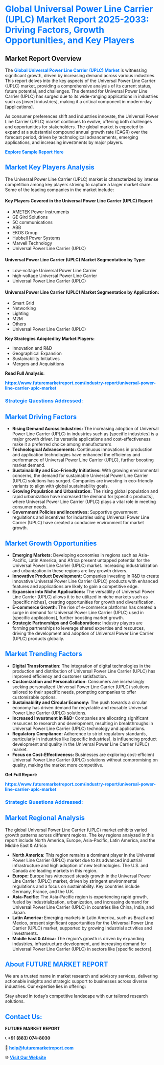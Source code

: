 <h1 style="color: #007BFF;">Global Universal Power Line Carrier (UPLC) Market Report 2025-2033: Driving Factors, Growth Opportunities, and Key Players</h1>

<section id="overview">
<h2>Market Report Overview</h2>
<p>The <a href="https://www.futuremarketreport.com/industry-report/universal-power-line-carrier-uplc-market" style="color: #007BFF; text-decoration: none;"><strong>Global Universal Power Line Carrier (UPLC) Market</strong></a> is witnessing significant growth, driven by increasing demand across various industries. This report delves into the key aspects of the Universal Power Line Carrier (UPLC) market, providing a comprehensive analysis of its current status, future potential, and challenges. The demand for Universal Power Line Carrier (UPLC) has surged due to its wide-ranging applications in industries such as [insert industries], making it a critical component in modern-day [applications].</p>
<p>As consumer preferences shift and industries innovate, the Universal Power Line Carrier (UPLC) market continues to evolve, offering both challenges and opportunities for stakeholders. The global market is expected to expand at a substantial compound annual growth rate (CAGR) over the forecast period, driven by technological advancements, emerging applications, and increasing investments by major players.</p>
</section>

<section id="overview">
<p><a href="https://www.futuremarketreport.com/request-sample/reportId=100018" style="color: #007BFF; text-decoration: none;"><strong>Explore Sample Report Here</strong></a></p>
</section>

<section id="key-players">
<h2 style="color: #007BFF;">Market Key Players Analysis</h2>
<p>The Universal Power Line Carrier (UPLC) market is characterized by intense competition among key players striving to capture a larger market share. Some of the leading companies in the market include:</p>
<h4>Key Players Covered in the Universal Power Line Carrier (UPLC) Report:</h4>
<ul><li>AMETEK Power Instruments</li><li>GE Gird Solutions</li><li>5C communications</li><li>ABB</li><li>EKOS Group</li><li>Hubbell Power Systems</li><li>Marvell Technology</li><li>Universal Power Line Carrier (UPLC)</li></ul>
<h4>Universal Power Line Carrier (UPLC) Market Segmentation by Type:</h4>
<ul><li>Low-voltage Universal Power Line Carrier</li><li>high-voltage Universal Power Line Carrier</li><li>Universal Power Line Carrier (UPLC)</li></ul>

<h4>Universal Power Line Carrier (UPLC) Market Segmentation by Application:</h4>
<ul><li>Smart Grid</li><li>Networking</li><li>Lighting</li><li>M2M</li><li>Others</li><li>Universal Power Line Carrier (UPLC)</li></ul>
<p><strong>Key Strategies Adopted by Market Players:</strong></p>
<ul>
<li>Innovation and R&D</li>
<li>Geographical Expansion</li>
<li>Sustainability Initiatives</li>
<li>Mergers and Acquisitions</li>
</ul>
</section>

<section>
<p><strong>Read Full Analysis: </strong></p><a href="https://www.futuremarketreport.com/industry-report/universal-power-line-carrier-uplc-market" style="color: #007BFF; text-decoration: none;"><strong>https://www.futuremarketreport.com/industry-report/universal-power-line-carrier-uplc-market</strong></a>
<h3 style="color: #007BFF;">Strategic Questions Addressed:</h3>
</section>

<section id="driving-factors">
<h2 style="color: #007BFF;">Market Driving Factors</h2>
<ul>
<li><strong>Rising Demand Across Industries:</strong> The increasing adoption of Universal Power Line Carrier (UPLC) in industries such as [specific industries] is a major growth driver. Its versatile applications and cost-effectiveness make it a preferred choice among manufacturers.</li>
<li><strong>Technological Advancements:</strong> Continuous innovations in production and application technologies have enhanced the efficiency and performance of Universal Power Line Carrier (UPLC), further boosting market demand.</li>
<li><strong>Sustainability and Eco-Friendly Initiatives:</strong> With growing environmental concerns, the demand for sustainable Universal Power Line Carrier (UPLC) solutions has surged. Companies are investing in eco-friendly variants to align with global sustainability goals.</li>
<li><strong>Growing Population and Urbanization:</strong> The rising global population and rapid urbanization have increased the demand for [specific products], where Universal Power Line Carrier (UPLC) plays a vital role in meeting consumer needs.</li>
<li><strong>Government Policies and Incentives:</strong> Supportive government regulations and incentives for industries using Universal Power Line Carrier (UPLC) have created a conducive environment for market growth.</li>
</ul>
</section>

<section id="growth-opportunities">
<h2 style="color: #007BFF;">Market Growth Opportunities</h2>
<ul>
<li><strong>Emerging Markets:</strong> Developing economies in regions such as Asia-Pacific, Latin America, and Africa present untapped potential for the Universal Power Line Carrier (UPLC) market. Increasing industrialization and urbanization in these regions are key growth drivers.</li>
<li><strong>Innovative Product Development:</strong> Companies investing in R&D to create innovative Universal Power Line Carrier (UPLC) products with enhanced features and applications are likely to gain a competitive edge.</li>
<li><strong>Expansion into Niche Applications:</strong> The versatility of Universal Power Line Carrier (UPLC) allows it to be utilized in niche markets such as [specific niches], creating opportunities for growth and diversification.</li>
<li><strong>E-commerce Growth:</strong> The rise of e-commerce platforms has created a surge in demand for Universal Power Line Carrier (UPLC) used in [specific applications], further boosting market growth.</li>
<li><strong>Strategic Partnerships and Collaborations:</strong> Industry players are forming partnerships to leverage shared expertise and resources, driving the development and adoption of Universal Power Line Carrier (UPLC) products globally.</li>
</ul>
</section>

<section id="trending-factors">
<h2 style="color: #007BFF;">Market Trending Factors</h2>
<ul>
<li><strong>Digital Transformation:</strong> The integration of digital technologies in the production and distribution of Universal Power Line Carrier (UPLC) has improved efficiency and customer satisfaction.</li>
<li><strong>Customization and Personalization:</strong> Consumers are increasingly seeking personalized Universal Power Line Carrier (UPLC) solutions tailored to their specific needs, prompting companies to offer customizable options.</li>
<li><strong>Sustainability and Circular Economy:</strong> The push towards a circular economy has driven demand for recyclable and reusable Universal Power Line Carrier (UPLC) solutions.</li>
<li><strong>Increased Investment in R&D:</strong> Companies are allocating significant resources to research and development, resulting in breakthroughs in Universal Power Line Carrier (UPLC) technology and applications.</li>
<li><strong>Regulatory Compliance:</strong> Adherence to strict regulatory standards, particularly in industries like [specific industries], is influencing product development and quality in the Universal Power Line Carrier (UPLC) market.</li>
<li><strong>Focus on Cost-Effectiveness:</strong> Businesses are exploring cost-efficient Universal Power Line Carrier (UPLC) solutions without compromising on quality, making the market more competitive.</li>
</ul>
</section>

<section>
<p><strong>Get Full Report: </strong></p><a href="https://www.futuremarketreport.com/industry-report/universal-power-line-carrier-uplc-market" style="color: #007BFF; text-decoration: none;"><strong>https://www.futuremarketreport.com/industry-report/universal-power-line-carrier-uplc-market</strong></a>
<h3 style="color: #007BFF;">Strategic Questions Addressed:</h3>
</section>


<section id="regional-analysis">
<h2 style="color: #007BFF;">Market Regional Analysis</h2>
<p>The global Universal Power Line Carrier (UPLC) market exhibits varied growth patterns across different regions. The key regions analyzed in this report include North America, Europe, Asia-Pacific, Latin America, and the Middle East & Africa:</p>
<ul>
<li><strong>North America:</strong> This region remains a dominant player in the Universal Power Line Carrier (UPLC) market due to its advanced industrial infrastructure and high adoption of new technologies. The U.S. and Canada are leading markets in this region.</li>
<li><strong>Europe:</strong> Europe has witnessed steady growth in the Universal Power Line Carrier (UPLC) market, driven by stringent environmental regulations and a focus on sustainability. Key countries include Germany, France, and the U.K.</li>
<li><strong>Asia-Pacific:</strong> The Asia-Pacific region is experiencing rapid growth, fueled by industrialization, urbanization, and increasing demand for Universal Power Line Carrier (UPLC) in countries like China, India, and Japan.</li>
<li><strong>Latin America:</strong> Emerging markets in Latin America, such as Brazil and Mexico, present significant opportunities for the Universal Power Line Carrier (UPLC) market, supported by growing industrial activities and investments.</li>
<li><strong>Middle East & Africa:</strong> The region’s growth is driven by expanding industries, infrastructure development, and increasing demand for Universal Power Line Carrier (UPLC) in sectors like [specific sectors].</li>
</ul>
</section>

<footer>
<h2 style="color: #007BFF;">About FUTURE MARKET REPORT</h2>
<p>We are a trusted name in market research and advisory services, delivering actionable insights and strategic support to businesses across diverse industries. Our expertise lies in offering:</p>

<p>Stay ahead in today’s competitive landscape with our tailored research solutions.</p>

<h2 style="color: #007BFF;">Contact Us:</h2>
<p><strong>FUTURE MARKET REPORT</strong></p>
<p>📞 <strong>+91 (883) 074-8030</strong></p>
<p>📧 <strong><a href="mailto:help@futuremarketreport.com" style="color: #007BFF;">help@futuremarketreport.com</a></strong></p>
<p>🌐 <strong><a href="https://www.futuremarketreport.com/" style="color: #007BFF;">Visit Our Website</a></strong></p>
</footer>